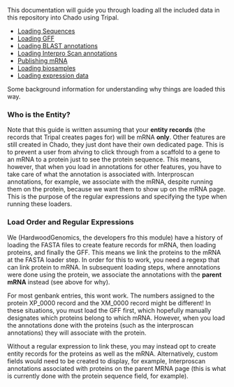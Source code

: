 This documentation will guide you through loading all the included data in this repository into Chado using Tripal.

* [Loading Sequences](/documentation/loading_FASTA.md)
* [Loading GFF](/documentation/loading_GFF.md)
* [Loading BLAST annotations](/documentation/loading_BLAST.md)
* [Loading Interpro Scan annotations](/documentation/loading_IPS.md)
* [Publishing mRNA](/documentation/publishing_mRNA.md)
* [Loading biosamples](/documentation/loading_biosamples.md)
* [Loading expression data](/documentation/loading_expression_data.md)


Some background information for understanding why things are loaded this way.

### Who is the Entity?

Note that this guide is written assuming that your **entity records** (the records that Tripal creates pages for) will be mRNA **only**.  Other features are still created in Chado, they just dont have their own dedicated page.  This is to prevent a user from ahving to click through from a scaffold to a gene to an mRNA to a protein just to see the protein sequence.  This means, however, that when you load in annotations for other features, you have to take care of what the annotation is associated with.  Interproscan annotations, for example, we associate with the mRNA, despite running them on the protein, because we want them to show up on the mRNA page.  This is the purpose of the regular expressions and specifying the type when running these loaders.

### Load Order and Regular Expressions


We (HardwoodGenomics, the developers fro this module) have a history of loading the FASTA files to create feature records for mRNA, then loading proteins, and finally the GFF. This means we link the proteins to the mRNA at the FASTA loader step.
In order for this to work, you need a regexp that can link protein to mRNA.  In subsequent loading steps, where annotations were done using the protein, we associate the annotations with the **parent mRNA** instead (see above for why).

For most genbank entries, this wont work. The numbers assigned to the protein XP_0000 record and the XM_0000 record might be different!  In these situations, you must load the GFF first, which hopefully manually designates which proteins belong to which mRNA.  However, when you load the annotations done with the proteins (such as the interproscan annotations) they will associate with the protein.

Without a regular expression to link these, you may instead opt to create entity records for the proteins as well as the mRNA.  Alternatively, custom fields would need to be created to display, for example, Interproscan annotations associated with proteins on the parent MRNA page (this is what is currently done with the protein sequence field, for example).
